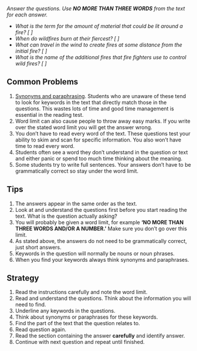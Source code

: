 *Answer the questions. Use **NO MORE THAN THREE WORDS** from the text for each answer.*

- *What is the term for the amount of material that could be lit around a fire? [ ]*
- *When do wildfires burn at their fiercest? [ ]*
- *What can travel in the wind to create fires at some distance from the initial fire? [ ]*
- *What is the name of the additional fires that fire fighters use to control wild fires? [ ]*

## Common Problems

1. [Synonyms and paraphrasing](https://www.ieltsadvantage.com/2015/03/31/paraphrase-ielts/). Students who are unaware of these tend to look for keywords in the text that directly match those in the questions. This wastes lots of time and good time management is essential in the reading test.
2. Word limit can also cause people to throw away easy marks. If you write over the stated word limit you will get the answer wrong.
3. You don’t have to read every word of the text. These questions test your ability to skim and scan for specific information. You also won’t have time to read every word.
4. Students often see a word they don’t understand in the question or text and either panic or spend too much time thinking about the meaning.
5. Some students try to write full sentences. Your answers don’t have to be grammatically correct so stay under the word limit.

## Tips

1. The answers appear in the same order as the text.
2. Look at and understand the questions first before you start reading the text. What is the question actually asking?
3. You will probably be given a word limit, for example **‘NO MORE THAN THREE WORDS AND/OR A NUMBER.’** Make sure you don’t go over this limit.
4. As stated above, the answers do not need to be grammatically correct, just short answers.
5. Keywords in the question will normally be nouns or noun phrases.
6. When you find your keywords always think synonyms and paraphrases.

## Strategy

1. Read the instructions carefully and note the word limit.
2. Read and understand the questions. Think about the information you will need to find.
3. Underline any keywords in the questions.
4. Think about synonyms or paraphrases for these keywords.
5. Find the part of the text that the question relates to.
6. Read question again.
7. Read the section containing the answer **carefully** and identify answer.
8. Continue with next question and repeat until finished.
